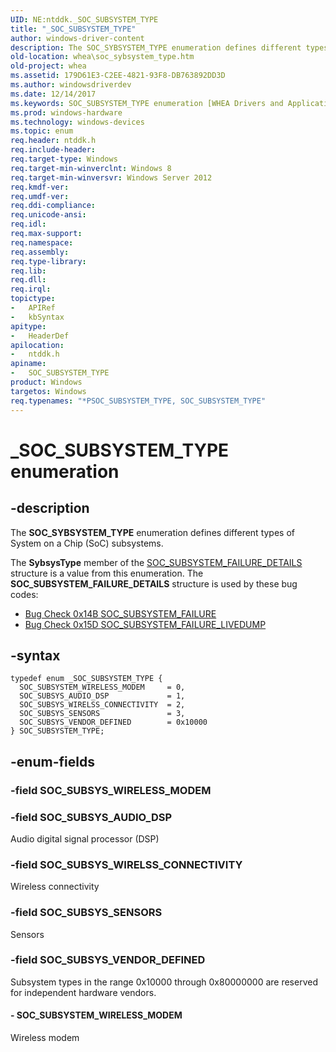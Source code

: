 ```yaml
---
UID: NE:ntddk._SOC_SUBSYSTEM_TYPE
title: "_SOC_SUBSYSTEM_TYPE"
author: windows-driver-content
description: The SOC_SYBSYSTEM_TYPE enumeration defines different types of System on a Chip (SoC) subsystems.
old-location: whea\soc_sybsystem_type.htm
old-project: whea
ms.assetid: 179D61E3-C2EE-4821-93F8-DB763892DD3D
ms.author: windowsdriverdev
ms.date: 12/14/2017
ms.keywords: SOC_SUBSYSTEM_TYPE enumeration [WHEA Drivers and Applications], ntddk/SOC_SUBSYS_VENDOR_DEFINED, ntddk/SOC_SUBSYS_SENSORS, SOC_SUBSYS_WIRELSS_CONNECTIVITY, SOC_SUBSYS_SENSORS, ntddk/SOC_SUBSYSTEM_TYPE, _SOC_SUBSYSTEM_TYPE, SOC_SUBSYSTEM_TYPE, SOC_SUBSYS_AUDIO_DSP, SOC_SUBSYS_VENDOR_DEFINED, ntddk/SOC_SUBSYS_WIRELSS_CONNECTIVITY, SOC_SUBSYSTEM_WIRELESS_MODEM, *PSOC_SUBSYSTEM_TYPE, whea.soc_sybsystem_type, ntddk/SOC_SUBSYSTEM_WIRELESS_MODEM, ntddk/SOC_SUBSYS_AUDIO_DSP
ms.prod: windows-hardware
ms.technology: windows-devices
ms.topic: enum
req.header: ntddk.h
req.include-header: 
req.target-type: Windows
req.target-min-winverclnt: Windows 8
req.target-min-winversvr: Windows Server 2012
req.kmdf-ver: 
req.umdf-ver: 
req.ddi-compliance: 
req.unicode-ansi: 
req.idl: 
req.max-support: 
req.namespace: 
req.assembly: 
req.type-library: 
req.lib: 
req.dll: 
req.irql: 
topictype:
-	APIRef
-	kbSyntax
apitype:
-	HeaderDef
apilocation:
-	ntddk.h
apiname:
-	SOC_SUBSYSTEM_TYPE
product: Windows
targetos: Windows
req.typenames: "*PSOC_SUBSYSTEM_TYPE, SOC_SUBSYSTEM_TYPE"
---
```


# _SOC_SUBSYSTEM_TYPE enumeration


## -description


The <b>SOC_SYBSYSTEM_TYPE</b> enumeration defines different types of System on a Chip (SoC) subsystems.

The <b>SybsysType</b> member of the <a href="..\ntddk\ns-ntddk-_soc_subsystem_failure_details.md">SOC_SUBSYSTEM_FAILURE_DETAILS</a> structure is a value from this enumeration. The <b>SOC_SUBSYSTEM_FAILURE_DETAILS</b> structure is used by these bug codes:
<ul>
<li>
<a href="https://msdn.microsoft.com/CC42D634-90CE-43F1-8552-E5DE711D2117">Bug Check 0x14B SOC_SUBSYSTEM_FAILURE</a>
</li>
<li>
<a href="https://msdn.microsoft.com/F7903E88-1706-46E6-A5D0-6972702058A8">Bug Check 0x15D SOC_SUBSYSTEM_FAILURE_LIVEDUMP</a>
</li>
</ul>

## -syntax


````
typedef enum _SOC_SUBSYSTEM_TYPE { 
  SOC_SUBSYSTEM_WIRELESS_MODEM     = 0,
  SOC_SUBSYS_AUDIO_DSP             = 1,
  SOC_SUBSYS_WIRELSS_CONNECTIVITY  = 2,
  SOC_SUBSYS_SENSORS               = 3,
  SOC_SUBSYS_VENDOR_DEFINED        = 0x10000
} SOC_SUBSYSTEM_TYPE;
````


## -enum-fields




### -field SOC_SUBSYS_WIRELESS_MODEM



### -field SOC_SUBSYS_AUDIO_DSP

Audio digital signal processor (DSP)


### -field SOC_SUBSYS_WIRELSS_CONNECTIVITY

Wireless connectivity


### -field SOC_SUBSYS_SENSORS

Sensors


### -field SOC_SUBSYS_VENDOR_DEFINED

Subsystem types in the range 0x10000 through 0x80000000 are reserved for independent hardware vendors.


#### - SOC_SUBSYSTEM_WIRELESS_MODEM

Wireless modem

